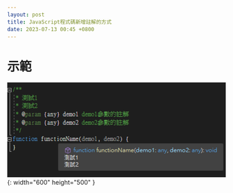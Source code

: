 ```yaml
---
layout: post
title: JavaScript程式碼新增註解的方式
date: 2023-07-13 00:45 +0800
---
```

# 示範

![Desktop View](/assets/img/2023-07-13-javascript-add-remark/1.png){: width="600" height="500" }
<script  type='text/javascript' src=''>

    /**
     * 測試1
     * 測試2
     * @param {any} demo1 demo1參數的註解
     * @param {any} demo2 demo2參數的註解
     */
    function functionName(demo1, demo2)
    {
    }
